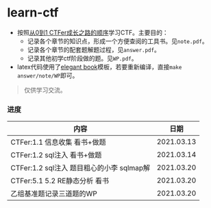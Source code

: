# learn-ctf
+ 按照[从0到1 CTFer成长之路的顺序](https://book.nu1l.com/)学习CTF。主要目的：
  + 记录各个章节的知识点，形成一个方便查阅的工具书。见`note.pdf`。
  + 记录各个章节的配套题解题过程，见`answer.pdf`。
  + 记录其他初学ctf阶段做的题。见`WP.pdf`。
+ latex代码使用了[elegant book](https://github.com/ElegantLaTeX/ElegantBook)模板，若要重新编译，直接`make answer/note/WP`即可。

> 仅供学习交流。

### 进度

| 内容                                      | 日期       |
| ----------------------------------------- | ---------- |
| CTFer:1.1 信息收集 看书+做题              | 2021.03.13 |
| CTFer:1.2 sql注入 看书+做题               | 2021.03.14 |
| CTFer:1.2 sql注入 题目粗心的小李 sqlmap解 | 2021.03.20 |
| CTFer:5.1 5.2 RE静态分析 看书             | 2021.03.20 |
| 乙组基准题记录三道题的WP                  | 2021.03.20 |



